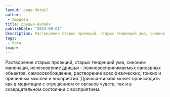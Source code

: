 ```yaml
---
layout: page-detail
author:
 - Яшодеви
title: дришья-вилайя
publishDate: "2024-09-01"
description: Растворение старых проекций, старых тенденций ума, синоним манонаши, исчезновение дришьи - ложновоспринимаемых сансарных объектов, самоосвобождение, растворение всех физических, тонких и причинных мыслей и восприятий. Дришья-вилайя может происходить как в медитации с отрешением от органов чувств, так и в созерцательном состоянии с восприятием.
tags:
 - йога
image: 
---
```


Растворение старых проекций, старых тенденций ума, синоним манонаши, исчезновение дришьи - ложновоспринимаемых сансарных объектов, самоосвобождение, растворение всех физических, тонких и причинных мыслей и восприятий. Дришья-вилайя может происходить как в медитации с отрешением от органов чувств, так и в созерцательном состоянии с восприятием.

